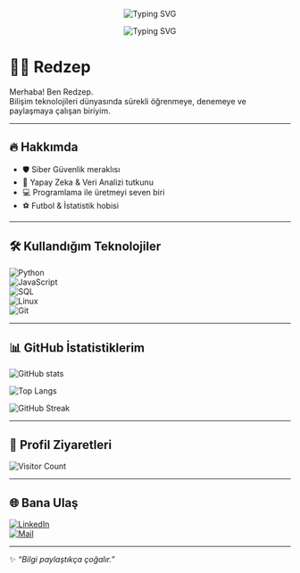 <p align="center">
  <img src="https://readme-typing-svg.herokuapp.com?font=Fira+Code&size=25&duration=4000&pause=1000&color=F7007C&center=true&vCenter=true&width=435&lines=Merhaba!+Ben+Redzep;Bilişim+Teknolojileri+Tutkunu;Siber+Güvenlik+%7C+Yapay+Zeka;Veri+Analizi+%26+Programlama;Futbol+Tahmin+Meraklısı" alt="Typing SVG" />
</p>
<p align="center">
  <img src="https://readme-typing-svg.herokuapp.com?font=Fira+Code&size=25&duration=4000&pause=1000&color=F7007C&center=true&vCenter=true&width=435&lines=Merhaba!+Ben+Redzep;Bilişim+Teknolojileri+Tutkunu;Siber+Güvenlik+%7C+Yapay+Zeka;Veri+Analizi+%26+Programlama;Futbol+Tahmin+Meraklısı" alt="Typing SVG" />
</p>

# 👨‍💻 Redzep  

Merhaba! Ben Redzep.  
Bilişim teknolojileri dünyasında sürekli öğrenmeye, denemeye ve paylaşmaya çalışan biriyim.  

---

## 🔥 Hakkımda
- 🛡️ Siber Güvenlik meraklısı  
- 🤖 Yapay Zeka & Veri Analizi tutkunu  
- 💻 Programlama ile üretmeyi seven biri  
- ⚽ Futbol & İstatistik hobisi  

---

## 🛠️ Kullandığım Teknolojiler
![Python](https://img.shields.io/badge/Python-3776AB?style=for-the-badge&logo=python&logoColor=white)  
![JavaScript](https://img.shields.io/badge/JavaScript-FFD43B?style=for-the-badge&logo=javascript&logoColor=black)  
![SQL](https://img.shields.io/badge/SQL-003B57?style=for-the-badge&logo=postgresql&logoColor=white)  
![Linux](https://img.shields.io/badge/Linux-FCC624?style=for-the-badge&logo=linux&logoColor=black)  
![Git](https://img.shields.io/badge/Git-F05032?style=for-the-badge&logo=git&logoColor=white)  

---

## 📊 GitHub İstatistiklerim
![GitHub stats](https://github-readme-stats.vercel.app/api?username=redzeptech&show_icons=true&theme=radical)  

![Top Langs](https://github-readme-stats.vercel.app/api/top-langs/?username=redzeptech&layout=compact&theme=radical)  

![GitHub Streak](https://streak-stats.demolab.com/?user=redzeptech&theme=radical&hide_border=false)  

---

## 👀 Profil Ziyaretleri
![Visitor Count](https://komarev.com/ghpvc/?username=redzeptech&style=for-the-badge)  

---

## 🌐 Bana Ulaş
[![LinkedIn](https://img.shields.io/badge/LinkedIn-0A66C2?style=for-the-badge&logo=linkedin&logoColor=white)](https://www.linkedin.com/in/recep-%C5%9Fenel-30a41136a/)  
[![Mail](https://img.shields.io/badge/Email-D14836?style=for-the-badge&logo=gmail&logoColor=white)](mailto:redzeptech@gmail.com)  

---
✨ *“Bilgi paylaştıkça çoğalır.”*
